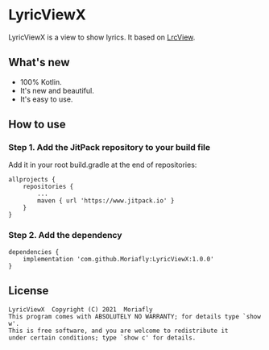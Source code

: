 # LyricViewX

LyricViewX is a view to show lyrics. It based on [LrcView](https://github.com/zion223/NeteaseCloudMusic-MVVM).

## What's new
- 100% Kotlin.
- It's new and beautiful.
- It's easy to use.

## How to use

### Step 1. Add the JitPack repository to your build file
Add it in your root build.gradle at the end of repositories:
```
allprojects {
	repositories {
		...
		maven { url 'https://www.jitpack.io' }
	}
}
```
### Step 2. Add the dependency
```
dependencies {
    implementation 'com.github.Moriafly:LyricViewX:1.0.0'
}
```

## License

    LyricViewX  Copyright (C) 2021  Moriafly
    This program comes with ABSOLUTELY NO WARRANTY; for details type `show w'.
    This is free software, and you are welcome to redistribute it
    under certain conditions; type `show c' for details.